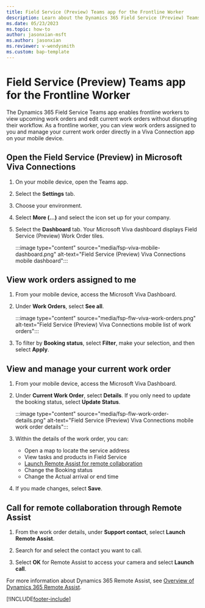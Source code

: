 ```yaml
---
title: Field Service (Preview) Teams app for the Frontline Worker
description: Learn about the Dynamics 365 Field Service (Preview) Teams and Viva Connections app to view and edit current work orders.
ms.date: 05/23/2023
ms.topic: how-to
author: jasonxian-msft
ms.author: jasonxian
ms.reviewer: v-wendysmith
ms.custom: bap-template
---
```


# Field Service (Preview) Teams app for the Frontline Worker

The Dynamics 365 Field Service Teams app enables frontline workers to view upcoming work orders and edit current work orders without disrupting their workflow. As a frontline worker, you can view work orders assigned to you and manage your current work order directly in a Viva Connection app on your mobile device.

## Open the Field Service (Preview) in Microsoft Viva Connections

<!--- Check with Aghogho --->

1. On your mobile device, open the Teams app.

1. Select the **Settings** tab.

1. Choose your environment.

1. Select **More (...)** and select the icon set up for your company.

1. Select the **Dashboard** tab. Your Microsoft Viva dashboard displays Field Service (Preview) Work Order tiles.

   :::image type="content" source="media/fsp-viva-mobile-dashboard.png" alt-text="Field Service (Preview) Viva Connections mobile dashboard":::

## View work orders assigned to me

1. From your mobile device, access the Microsoft Viva Dashboard.

1. Under **Work Orders**, select **See all**.

   :::image type="content" source="media/fsp-flw-viva-work-orders.png" alt-text="Field Service (Preview) Viva Connections mobile list of work orders":::

1. To filter by **Booking status**, select **Filter**, make your selection, and then select **Apply**.

## View and manage your current work order

1. From your mobile device, access the Microsoft Viva Dashboard.

1. Under **Current Work Order**, select **Details**. If you only need to update the booking status, select **Update Status**.

   :::image type="content" source="media/fsp-flw-work-order-details.png" alt-text="Field Service (Preview) Viva Connections mobile work order details":::

1. Within the details of the work order, you can:

   - Open a map to locate the service address
   - View tasks and products in Field Service
   - [Launch Remote Assist for remote collaboration](#call-for-remote-collaboration-through-remote-assist)
   - Change the Booking status
   - Change the Actual arrival or end time

1. If you made changes, select **Save**.

## Call for remote collaboration through Remote Assist

1. From the work order details, under **Support contact**, select **Launch Remote Assist**.

1. Search for and select the contact you want to call.

1. Select **OK** for Remote Assist to access your camera and select **Launch call**.

For more information about Dynamics 365 Remote Assist, see [Overview of Dynamics 365 Remote Assist](/dynamics365/mixed-reality/remote-assist/ra-overview).

[!INCLUDE[footer-include](../../includes/footer-banner.md)]
